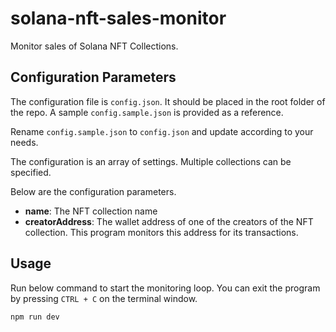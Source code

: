 # solana-nft-sales-monitor

Monitor sales of Solana NFT Collections.

## Configuration Parameters

The configuration file is `config.json`. It should be placed in the root folder of the repo. A sample `config.sample.json` is provided as a reference.

Rename `config.sample.json` to `config.json` and update according to your needs.

The configuration is an array of settings. Multiple collections can be specified.

Below are the configuration parameters.

- **name**: The NFT collection name
- **creatorAddress**: The wallet address of one of the creators of the NFT collection. This program monitors this address for its transactions.

## Usage

Run below command to start the monitoring loop. You can exit the program by pressing `CTRL + C` on the terminal window.

```bash
npm run dev
```
